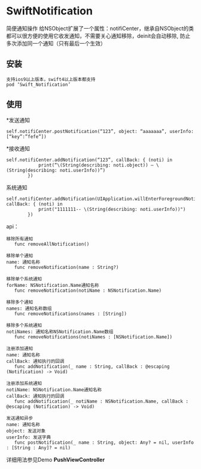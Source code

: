 # SwiftNotification
简便通知操作
给NSObject扩展了一个属性：notifiCenter，继承自NSObject的类都可以很方便的使用它收发通知，不需要关心通知移除，deinit会自动移除, 防止多次添加同一个通知（只有最后一个生效）

## 安装
```
支持ios9以上版本，swift4以上版本都支持
pod ‘Swift_Notification’
```
## 使用

*发送通知
```
self.notifiCenter.postNotification(“123”, object: “aaaaaaa”, userInfo: [“key”:”fefe”])

```
*接收通知
```
self.notifiCenter.addNotification(“123”, callBack: { (noti) in
            print(“\(String(describing: noti.object)) — \(String(describing: noti.userInfo))”)
        })
```
系统通知
```
self.notifiCenter.addNotification(UIApplication.willEnterForegroundNotification, callBack: { (noti) in
            print("1111111-- \(String(describing: noti.userInfo))")
        })
```
api：
```
移除所有通知
   func removeAllNotification()

移除单个通知
name: 通知名称
   func removeNotification(name : String?)
   
移除单个系统通知
forName: NSNotification.Name通知名称
   func removeNotification(notiName : NSNotification.Name)

移除多个通知
names: 通知名称数组
   func removeNotifications(names : [String])

移除多个系统通知
notiNames: 通知名称NSNotification.Name数组
   func removeNotifications(notiNames : [NSNotification.Name])
   
注册添加通知
name: 通知名称
callBack: 通知执行的回调
   func addNotification(_ name : String, callBack : @escaping (Notification) -> Void)

注册添加系统通知
notiName: NSNotification.Name通知名称
callBack: 通知执行的回调
   func addNotification(_ notiName : NSNotification.Name, callBack : @escaping (Notification) -> Void)
    
发送通知异步
name: 通知名称
object: 发送对象
userInfo: 发送字典
   func postNotification(_ name : String, object: Any? = nil, userInfo : [String : Any]? = nil)
```
详细用法参见Demo **PushViewController**
